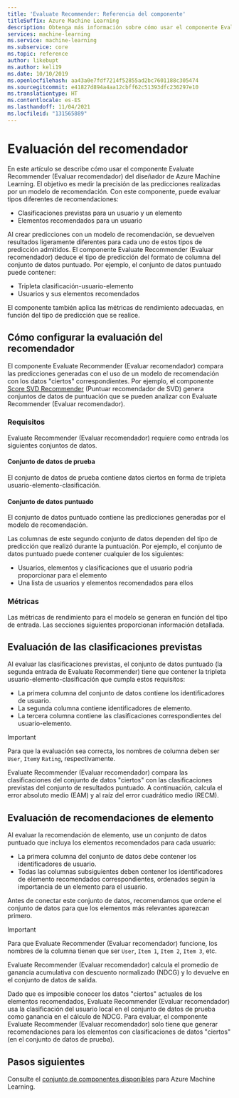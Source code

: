 ```yaml
---
title: 'Evaluate Recommender: Referencia del componente'
titleSuffix: Azure Machine Learning
description: Obtenga más información sobre cómo usar el componente Evaluate Recommender (Evaluar recomendador) en Azure Machine Learning para evaluar la precisión de las predicciones del modelo del recomendador.
services: machine-learning
ms.service: machine-learning
ms.subservice: core
ms.topic: reference
author: likebupt
ms.author: keli19
ms.date: 10/10/2019
ms.openlocfilehash: aa43a0e7fdf7214f52855ad2bc7601188c305474
ms.sourcegitcommit: e41827d894a4aa12cbff62c51393dfc236297e10
ms.translationtype: HT
ms.contentlocale: es-ES
ms.lasthandoff: 11/04/2021
ms.locfileid: "131565889"
---
```

# <a name="evaluate-recommender"></a>Evaluación del recomendador

En este artículo se describe cómo usar el componente Evaluate Recommender (Evaluar recomendador) del diseñador de Azure Machine Learning. El objetivo es medir la precisión de las predicciones realizadas por un modelo de recomendación. Con este componente, puede evaluar tipos diferentes de recomendaciones:  
  
-   Clasificaciones previstas para un usuario y un elemento    
-   Elementos recomendados para un usuario  
  
Al crear predicciones con un modelo de recomendación, se devuelven resultados ligeramente diferentes para cada uno de estos tipos de predicción admitidos. El componente Evaluate Recommender (Evaluar recomendador) deduce el tipo de predicción del formato de columna del conjunto de datos puntuado. Por ejemplo, el conjunto de datos puntuado puede contener:

- Tripleta clasificación-usuario-elemento
- Usuarios y sus elementos recomendados

El componente también aplica las métricas de rendimiento adecuadas, en función del tipo de predicción que se realice. 

  
## <a name="how-to-configure-evaluate-recommender"></a>Cómo configurar la evaluación del recomendador

El componente Evaluate Recommender (Evaluar recomendador) compara las predicciones generadas con el uso de un modelo de recomendación con los datos "ciertos" correspondientes. Por ejemplo, el componente [Score SVD Recommender](score-svd-recommender.md) (Puntuar recomendador de SVD) genera conjuntos de datos de puntuación que se pueden analizar con Evaluate Recommender (Evaluar recomendador).

### <a name="requirements"></a>Requisitos

Evaluate Recommender (Evaluar recomendador) requiere como entrada los siguientes conjuntos de datos. 
  
#### <a name="test-dataset"></a>Conjunto de datos de prueba

El conjunto de datos de prueba contiene datos ciertos en forma de tripleta usuario-elemento-clasificación.  

#### <a name="scored-dataset"></a>Conjunto de datos puntuado

El conjunto de datos puntuado contiene las predicciones generadas por el modelo de recomendación.  
  
Las columnas de este segundo conjunto de datos dependen del tipo de predicción que realizó durante la puntuación. Por ejemplo, el conjunto de datos puntuado puede contener cualquier de los siguientes:

- Usuarios, elementos y clasificaciones que el usuario podría proporcionar para el elemento
- Una lista de usuarios y elementos recomendados para ellos 

### <a name="metrics"></a>Métricas

Las métricas de rendimiento para el modelo se generan en función del tipo de entrada. Las secciones siguientes proporcionan información detallada.

## <a name="evaluate-predicted-ratings"></a>Evaluación de las clasificaciones previstas  

Al evaluar las clasificaciones previstas, el conjunto de datos puntuado (la segunda entrada de Evaluate Recommender) tiene que contener la tripleta usuario-elemento-clasificación que cumpla estos requisitos:
  
-   La primera columna del conjunto de datos contiene los identificadores de usuario.    
-   La segunda columna contiene identificadores de elemento.  
-   La tercera columna contiene las clasificaciones correspondientes del usuario-elemento.  
  
> [!IMPORTANT] 
> Para que la evaluación sea correcta, los nombres de columna deben ser `User`, `Item`y `Rating`, respectivamente.  
  
Evaluate Recommender (Evaluar recomendador) compara las clasificaciones del conjunto de datos "ciertos" con las clasificaciones previstas del conjunto de resultados puntuado. A continuación, calcula el error absoluto medio (EAM) y al raíz del error cuadrático medio (RECM).



## <a name="evaluate-item-recommendations"></a>Evaluación de recomendaciones de elemento

Al evaluar la recomendación de elemento, use un conjunto de datos puntuado que incluya los elementos recomendados para cada usuario:
  
-   La primera columna del conjunto de datos debe contener los identificadores de usuario.    
-   Todas las columnas subsiguientes deben contener los identificadores de elemento recomendados correspondientes, ordenados según la importancia de un elemento para el usuario. 

Antes de conectar este conjunto de datos, recomendamos que ordene el conjunto de datos para que los elementos más relevantes aparezcan primero.  

> [!IMPORTANT] 
> Para que Evaluate Recommender (Evaluar recomendador) funcione, los nombres de la columna tienen que ser `User`, `Item 1`, `Item 2`, `Item 3`, etc.  
  
Evaluate Recommender (Evaluar recomendador) calcula el promedio de ganancia acumulativa con descuento normalizado (NDCG) y lo devuelve en el conjunto de datos de salida.  
  
Dado que es imposible conocer los datos "ciertos" actuales de los elementos recomendados, Evaluate Recommender (Evaluar recomendador) usa la clasificación del usuario local en el conjunto de datos de prueba como ganancia en el cálculo de NDCG. Para evaluar, el componente Evaluate Recommender (Evaluar recomendador) solo tiene que generar recomendaciones para los elementos con clasificaciones de datos "ciertos" (en el conjunto de datos de prueba).  
  

## <a name="next-steps"></a>Pasos siguientes

Consulte el [conjunto de componentes disponibles](component-reference.md) para Azure Machine Learning. 
